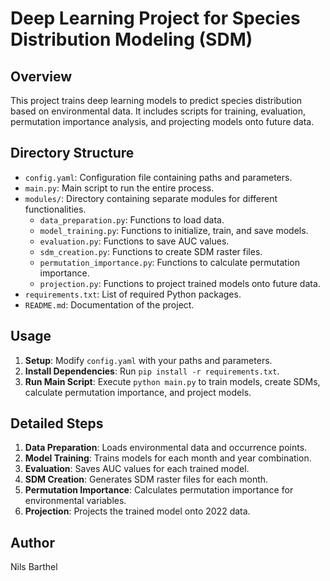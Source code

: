 # Deep Learning Project for Species Distribution Modeling (SDM)

## Overview
This project trains deep learning models to predict species distribution based on environmental data. It includes scripts for training, evaluation, permutation importance analysis, and projecting models onto future data.

## Directory Structure
- `config.yaml`: Configuration file containing paths and parameters.
- `main.py`: Main script to run the entire process.
- `modules/`: Directory containing separate modules for different functionalities.
  - `data_preparation.py`: Functions to load data.
  - `model_training.py`: Functions to initialize, train, and save models.
  - `evaluation.py`: Functions to save AUC values.
  - `sdm_creation.py`: Functions to create SDM raster files.
  - `permutation_importance.py`: Functions to calculate permutation importance.
  - `projection.py`: Functions to project trained models onto future data.
- `requirements.txt`: List of required Python packages.
- `README.md`: Documentation of the project.

## Usage
1. **Setup**: Modify `config.yaml` with your paths and parameters.
2. **Install Dependencies**: Run `pip install -r requirements.txt`.
3. **Run Main Script**: Execute `python main.py` to train models, create SDMs, calculate permutation importance, and project models.

## Detailed Steps
1. **Data Preparation**: Loads environmental data and occurrence points.
2. **Model Training**: Trains models for each month and year combination.
3. **Evaluation**: Saves AUC values for each trained model.
4. **SDM Creation**: Generates SDM raster files for each month.
5. **Permutation Importance**: Calculates permutation importance for environmental variables.
6. **Projection**: Projects the trained model onto 2022 data.

## Author
Nils Barthel

